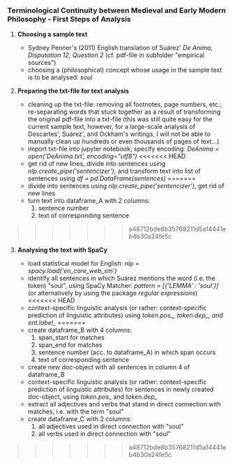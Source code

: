 ### Terminological Continuity between Medieval and Early Modern Philosophy - First Steps of Analysis

1. **Choosing a sample text**

    * Sydney Penner's (2011) English translation of Suárez' *De Anima, Disputation 12, Question 2* (cf. pdf-file in subfolder "empirical sources")
    * choosing a (philosophical) concept whose usage in the sample text is to be analysed: *soul*


2. **Preparing the txt-file for text analysis**

    * cleaning up the txt-file: removing all footnotes, page numbers, etc.; re-separating words that stuck together as a result of transforming the original pdf-file into a txt-file (this was still quite easy for the current sample text, however, for a large-scale analysis of Descartes', Suárez', and Ockham's writings, I will not be able to manually clean up hundreds or even thousands of pages of text...)
    * import txt-file into jupyter notebook; specify encoding: *DeAnima = open('DeAnima.txt', encoding="utf8")*
<<<<<<< HEAD
    * get rid of new lines, divide into sentences using *nlp.create_pipe('sentencizer')*, and transform text into list of sentences using *df = pd.DataFrame(sentences)*
=======
    * divide into sentences using *nlp.create_pipe('sentencizer')*, get rid of new lines
    * turn text into dataframe_A with 2 columns:
        1. sentence number
        2. text of corresponding sentence
>>>>>>> a48712bde8b35768211d5a14441eb4b30a24fe5c


3. **Analysing the text with SpaCy**

    * load statistical model for English: *nlp = spacy.load('en_core_web_sm')*
    * identify all sentences in which Suárez mentions the word (i.e. the token) "soul", using SpaCy Matcher: *pattern = [{'LEMMA' : 'soul'}]* (or alternatively by using the package *regular expressions*)
<<<<<<< HEAD
    * context-specific linguistic analysis (or rather: context-specific prediction of linguistic attributes) using *token.pos_, token.dep_, and ent.label_*
=======
    * create dataframe_B with 4 columns:
      1. span_start for matches
      2. span_end for matches
      3. sentence number (acc. to dataframe_A) in which span occurs
      4. text of corresponding sentence
    * create new doc-object with all sentences in column 4 of dataframe_B
    * context-specific linguistic analysis (or rather: context-specific prediction of linguistic attributes) for sentences in newly created doc-object, using *token.pos_* and *token.dep_*
    * extract all adjectives and verbs that stand in direct connection with matches, i.e. with the term "soul"
    * create dataframe_C with 2 columns:
        1. all adjectives used in direct connection with "soul"
        2. all verbs used in direct connection with "soul"
>>>>>>> a48712bde8b35768211d5a14441eb4b30a24fe5c

